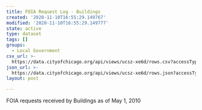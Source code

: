 ```yaml
---
title: FOIA Request Log - Buildings
created: '2020-11-10T16:55:29.149767'
modified: '2020-11-10T16:55:29.149777'
state: active
type: dataset
tags: []
groups:
  - Local Government
csv_url: >-
  https://data.cityofchicago.org/api/views/ucsz-xe6d/rows.csv?accessType=DOWNLOAD
json_url: >-
  https://data.cityofchicago.org/api/views/ucsz-xe6d/rows.json?accessType=DOWNLOAD
layout: post

---
```

FOIA requests received by Buildings as of May 1, 2010
